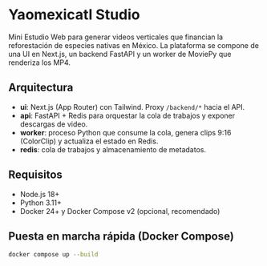 # Yaomexicatl Studio

Mini Estudio Web para generar videos verticales que financian la reforestación de especies nativas en México. La plataforma se compone de una UI en Next.js, un backend FastAPI y un worker de MoviePy que renderiza los MP4.

## Arquitectura

- **ui**: Next.js (App Router) con Tailwind. Proxy `/backend/*` hacia el API.
- **api**: FastAPI + Redis para orquestar la cola de trabajos y exponer descargas de video.
- **worker**: proceso Python que consume la cola, genera clips 9:16 (ColorClip) y actualiza el estado en Redis.
- **redis**: cola de trabajos y almacenamiento de metadatos.

## Requisitos

- Node.js 18+
- Python 3.11+
- Docker 24+ y Docker Compose v2 (opcional, recomendado)

## Puesta en marcha rápida (Docker Compose)

```bash
docker compose up --build
